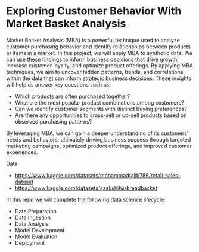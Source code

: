 # Exploring Customer Behavior With Market Basket Analysis

Market Basket Analysis (MBA) is a powerful technique used to analyze customer purchasing behavior and identify relationships between products or items in a market. In this project, we will apply MBA to synthetic data. We can use these findings to inform business decisions that drive growth, increase customer loyalty, and optimize product offerings. By applying MBA
techniques, we aim to uncover hidden patterns, trends, and correlations within the data that can inform strategic business decisions. These insights will help us answer key questions such as:

* Which products are often purchased together?
* What are the most popular product combinations among customers?
* Can we identify customer segments with distinct buying preferences?
* Are there any opportunities to cross-sell or up-sell products based on observed purchasing patterns?

By leveraging MBA, we can gain a deeper understanding of its customers' needs and behaviors, ultimately driving business success through targeted marketing campaigns, optimized
product offerings, and improved customer experiences.

Data 
- https://www.kaggle.com/datasets/mohammadtalib786/retail-sales-dataset
- https://www.kaggle.com/datasets/saakshihs/breadbasket

In this repo we will complete the following data science lifecycle:

* Data Preparation
* Data Ingestion
* Data Analysis 
* Model Development 
* Model Evaluation  
* Deployment